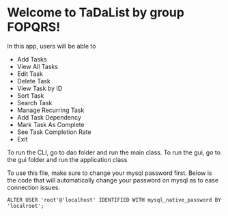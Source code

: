 # Welcome to TaDaList by group FOPQRS! 
In this app, users will be able to 

- Add Tasks
- View All Tasks
- Edit Task
- Delete Task
- View Task by ID
- Sort Task
- Search Task
- Manage Recurring Task
- Add Task Dependency
- Mark Task As Complete
- See Task Completion Rate
- Exit
  
To run the CLI, go to dao folder and run the main class. To run the gui, go to the gui folder and run the application class

To use this file, make sure to change your mysql password first. Below is the code that will automatically change your password on mysql as to ease connection issues.

`ALTER USER 'root'@'localhost' IDENTIFIED WITH mysql_native_password BY 'localroot';`
